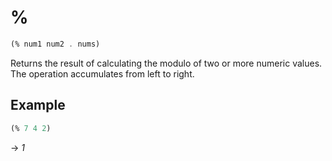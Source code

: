 # %
```scheme
(% num1 num2 . nums)
```
Returns the result of calculating the modulo of two or more numeric values. The operation accumulates from left to right.

## Example
```scheme
(% 7 4 2)
```
-> *1*